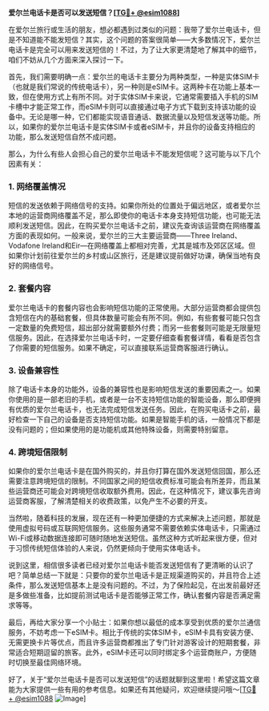**爱尔兰电话卡是否可以发送短信？[[TG💪+ @esim1088](https://t.me/s/esim1088)]**

在爱尔兰旅行或生活的朋友，想必都遇到过类似的问题：我带了爱尔兰电话卡，但是不知道能不能发短信？其实，这个问题的答案很简单——大多数情况下，爱尔兰电话卡是完全可以用来发送短信的！不过，为了让大家更清楚地了解其中的细节，咱们不妨从几个方面来深入探讨一下。

首先，我们需要明确一点：爱尔兰的电话卡主要分为两种类型，一种是实体SIM卡（也就是我们常说的传统电话卡），另一种则是eSIM卡。这两种卡在功能上基本一致，但在使用方式上有所不同。对于实体SIM卡来说，它通常需要插入手机的SIM卡槽中才能正常工作，而eSIM卡则可以直接通过电子方式下载到支持该功能的设备中。无论是哪一种，它们都能实现语音通话、数据流量以及短信发送等功能。所以，如果你的爱尔兰电话卡是实体SIM卡或者eSIM卡，并且你的设备支持相应的功能，那么发送短信自然不成问题。

那么，为什么有些人会担心自己的爱尔兰电话卡不能发短信呢？这可能与以下几个因素有关：

### **1. 网络覆盖情况**
短信的发送依赖于网络信号的支持。如果你所处的位置处于偏远地区，或者爱尔兰本地的运营商网络覆盖不足，那么即使你的电话卡本身支持短信功能，也可能无法顺利发送短信。因此，在购买爱尔兰电话卡之前，建议先查询该运营商在网络覆盖方面的表现如何。一般来说，爱尔兰的三大主要运营商——Three Ireland、Vodafone Ireland和Eir—在网络覆盖上都相对完善，尤其是城市及郊区区域。但如果你计划前往爱尔兰的乡村或山区旅行，还是建议提前做好功课，确保当地有良好的网络信号。

### **2. 套餐内容**
爱尔兰电话卡的套餐内容也会影响短信功能的正常使用。大部分运营商都会提供包含短信在内的基础套餐，但具体数量可能会有所不同。例如，有些套餐可能只包含一定数量的免费短信，超出部分就需要额外付费；而另一些套餐则可能是无限量短信服务。因此，在选择爱尔兰电话卡时，一定要仔细查看套餐详情，看看是否包含了你需要的短信服务。如果不确定，可以直接联系运营商客服进行确认。

### **3. 设备兼容性**
除了电话卡本身的功能外，设备的兼容性也是影响短信发送的重要因素之一。如果你使用的是一部老旧的手机，或者是一台不支持短信功能的智能设备，那么即便拥有优质的爱尔兰电话卡，也无法完成短信发送任务。因此，在购买电话卡之前，最好检查一下自己的设备是否支持短信功能。如果是智能手机的话，一般情况下都是没有问题的；但如果使用的是功能机或其他特殊设备，则需要特别留意。

### **4. 跨境短信限制**
如果你的爱尔兰电话卡是在国外购买的，并且你打算在国外发送短信回国，那么还需要注意跨境短信的限制。不同国家之间的短信收费标准可能会有所差异，而且某些运营商还可能会对跨境短信收取额外费用。因此，在这种情况下，建议事先咨询运营商客服，了解清楚相关的收费政策，以免产生不必要的开支。

当然啦，随着科技的发展，现在还有一种更加便捷的方式来解决上述问题，那就是使用虚拟号码或互联网短信服务。这些服务通常不需要依赖实体电话卡，只需通过Wi-Fi或移动数据连接即可随时随地发送短信。虽然这种方式听起来很方便，但对于习惯传统短信体验的人来说，仍然更倾向于使用实体电话卡。

说到这里，相信很多读者已经对爱尔兰电话卡能否发送短信有了更清晰的认识了吧？简单总结一下就是：只要你的爱尔兰电话卡是正规渠道购买的，并且符合上述条件，那么发送短信基本上是没有问题的。不过，为了保险起见，在出发前最好还是多做些准备，比如提前测试电话卡是否能够正常工作，确认套餐内容是否满足需求等等。

最后，再给大家分享一个小贴士：如果你想以最低的成本享受到优质的爱尔兰通信服务，不妨考虑一下eSIM卡。相比于传统的实体SIM卡，eSIM卡具有安装方便、无需更换卡片等优点，而且许多运营商都推出了专门针对游客设计的短期套餐，非常适合短期逗留的旅客。此外，eSIM卡还可以同时绑定多个运营商账户，方便随时切换至最佳网络环境。

好了，关于“爱尔兰电话卡是否可以发送短信”的话题就聊到这里啦！希望这篇文章能为大家提供一些有用的参考信息。如果还有其他疑问，欢迎继续提问哦～[[TG💪+ @esim1088](https://t.me/s/esim1088) ![Image](https://i.postimg.cc/4NQfJmqS/Snipaste-2025-05-13-00-14-12.png)]